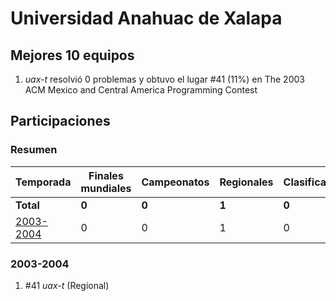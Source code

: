 ---
---

# Universidad Anahuac de Xalapa

## Mejores 10 equipos

1. _uax-t_ resolvió 0 problemas y obtuvo el lugar #41 (11%) en The 2003 ACM Mexico and Central America Programming Contest

## Participaciones

### Resumen

| Temporada | Finales mundiales | Campeonatos | Regionales | Clasificatorios | Equipos |
| --- | --- | --- | --- | --- | --- |
| **Total** | **0** | **0** | **1** | **0** | **1** |
| [2003-2004](#2003-2004) | 0 | 0 | 1 | 0 | 1 |

### 2003-2004

1. #41 _uax-t_ (Regional)



